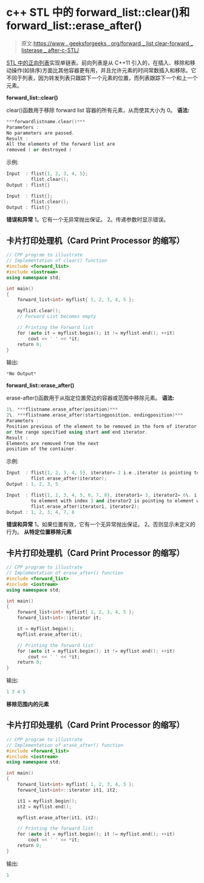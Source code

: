 # c++ STL 中的 forward_list::clear()和 forward_list::erase_after()

> 原文:[https://www . geeksforgeeks . org/forward _ list clear-forward _ listerase _ after-c-STL/](https://www.geeksforgeeks.org/forward_listclear-forward_listerase_after-c-stl/)

[STL 中的正向列表](https://www.geeksforgeeks.org/forward-list-c-set-1-introduction-important-functions/)实现单链表。前向列表是从 C++11 引入的，在插入、移除和移动操作(如排序)方面比其他容器更有用，并且允许元素的时间常数插入和移除。它不同于列表，因为转发列表只跟踪下一个元素的位置，而列表跟踪下一个和上一个元素。

**forward_list::clear()**

clear()函数用于移除 forward list 容器的所有元素，从而使其大小为 0。
**语法:**

```cpp
***forwardlistname.clear()***
Parameters :
No parameters are passed.
Result :
All the elements of the forward list are
removed ( or destroyed )
```

示例:

```cpp
Input  : flist{1, 2, 3, 4, 5};
         flist.clear();
Output : flist{}

Input  : flist{};
         flist.clear();
Output : flist{}
```

**错误和异常**
1。它有一个无异常抛出保证。
2。传递参数时显示错误。

## 卡片打印处理机（Card Print Processor 的缩写）

```cpp
// CPP program to illustrate
// Implementation of clear() function
#include <forward_list>
#include <iostream>
using namespace std;

int main()
{
    forward_list<int> myflist{ 1, 2, 3, 4, 5 };

    myflist.clear();
    // Forward List becomes empty

    // Printing the Forward list
    for (auto it = myflist.begin(); it != myflist.end(); ++it)
        cout << ' ' << *it;
    return 0;
}
```

输出:

```cpp
*No Output*
```

**forward_list::erase_after()**

erase-after()函数用于从指定位置旁边的容器或范围中移除元素。
**语法:**

```cpp
1\. ***flistname.erase_after(position)***
2\. ***flistname.erase_after(startingposition, endingposition)***
Parameters :
Position previous of the element to be removed in the form of iterator.
or the range specified using start and end iterator.
Result :
Elements are removed from the next
position of the container.
```

示例:

```cpp
Input  : flist{1, 2, 3, 4, 5}, iterator= 2 i.e.,iterator is pointing to element with index 2.
         flist.erase_after(iterator);
Output : 1, 2, 3, 5

Input  : flist{1, 2, 3, 4, 5, 6, 7, 8}, iterator1= 3, iterator2= 6\. i.e., iterator1 is pointing
         to element with index 3 and iterator2 is pointing to element with index 6.
         flist.erase_after(iterator1, iterator2);
Output : 1, 2, 3, 4, 7, 8
```

**错误和异常**
1。如果位置有效，它有一个无异常抛出保证。
2。否则显示未定义的行为。
**从特定位置移除元素**

## 卡片打印处理机（Card Print Processor 的缩写）

```cpp
// CPP program to illustrate
// Implementation of erase_after() function
#include <forward_list>
#include <iostream>
using namespace std;

int main()
{
    forward_list<int> myflist{ 1, 2, 3, 4, 5 };
    forward_list<int>::iterator it;

    it = myflist.begin();
    myflist.erase_after(it);

    // Printing the forward list
    for (auto it = myflist.begin(); it != myflist.end(); ++it)
        cout << ' ' << *it;
    return 0;
}
```

输出:

```cpp
1 3 4 5
```

**移除范围内的元素**

## 卡片打印处理机（Card Print Processor 的缩写）

```cpp
// CPP program to illustrate
// Implementation of erase_after() function
#include <forward_list>
#include <iostream>
using namespace std;

int main()
{
    forward_list<int> myflist{ 1, 2, 3, 4, 5 };
    forward_list<int>::iterator it1, it2;

    it1 = myflist.begin();
    it2 = myflist.end();

    myflist.erase_after(it1, it2);

    // Printing the forward list
    for (auto it = myflist.begin(); it != myflist.end(); ++it)
        cout << ' ' << *it;
    return 0;
}
```

输出:

```cpp
1
```